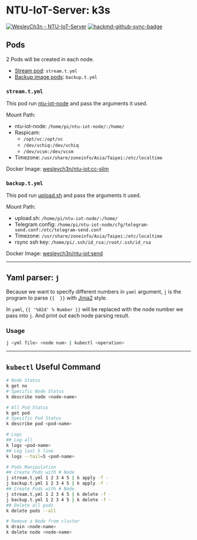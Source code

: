 # NTU-IoT-Server: k3s

[![WesleyCh3n - NTU-IoT-Server](https://img.shields.io/badge/WesleyCh3n-NTU--IoT--Server-2ea44f?logo=github)](https://github.com/WesleyCh3n/NTU-IoT-Server) [![hackmd-github-sync-badge](https://hackmd.io/BnkDNPPOR3ih29n067iA3Q/badge)](https://hackmd.io/BnkDNPPOR3ih29n067iA3Q)


## Pods

2 Pods will be created in each node.
- [Stream pod](https://github.com/WesleyCh3n/NTU-IoT-Server/blob/main/k3s/stream.t.yml.tmp): `stream.t.yml`
- [Backup image pods](https://github.com/WesleyCh3n/NTU-IoT-Server/blob/main/k3s/backup.t.yml.tmp): `backup.t.yml`

### `stream.t.yml`

This pod run [ntu-iot-node](https://github.com/WesleyCh3n/NTU-IoT-Node) and pass the arguments it used.

Mount Path:
- ntu-iot-node: `/home/pi/ntu-iot-node/:/home/`
- Raspicam:
    - `/opt/vc:/opt/vc`
    - `/dev/vchiq:/dev/vchiq`
    - `/dev/vcsm:/dev/vcsm`
- Timezone: `/usr/share/zoneinfo/Asia/Taipei:/etc/localtime`

Docker Image: [wesleych3n/ntu-iot:cc-slim](https://hub.docker.com/layers/wesleych3n/ntu-iot/cc-slim/images/sha256-35eae8d8639e65f627726fb02caf60c53d8455c4e2aba83377bd5dfd27102f32?context=explore)

### `backup.t.yml`
This pod run [upload.sh](https://github.com/WesleyCh3n/NTU-IoT-Node/blob/main/upload.sh) and pass the arguments it used.

Mount Path:
- upload.sh: `/home/pi/ntu-iot-node/:/home/`
- Telegram config: `/home/pi/ntu-iot-node/cfg/telegram-send.conf:/etc/telegram-send.conf`
- Timezone: `/usr/share/zoneinfo/Asia/Taipei:/etc/localtime`
- rsync ssh key: `/home/pi/.ssh/id_rsa:/root/.ssh/id_rsa`

Docker Image: [wesleych3n/ntu-iot:send](https://hub.docker.com/layers/wesleych3n/ntu-iot/send/images/sha256-57cf36bfb660886bb333d4a8a353fa6efb1ced667001f9d483d4bc780c38f33b?context=explore)

---

## Yaml parser: `j`

Because we want to specify different numbers in `yaml` argument, `j` is the program to parse `{{  }}` with [Jinja2](https://jinja.palletsprojects.com/en/3.0.x/) style.

In `yaml`, `{{ '%02d' % Number }}` will be replaced with the node number we pass into `j`. And print out each node parsing result.

### Usage

```bash
j <yml file> <node num> | kubectl <operation>
```
---

## `kubectl` Useful Command

```bash
# Node Status
k get no
# Specific Node Status
k describe node <node-name>

# All Pod Status
k get pod
# Specific Pod Status
k describe pod <pod-name>

# Logs
## Log all
k logs <pod-name>
## Log last 5 line
k logs --tail=5 <pod-name>

# Pods Manipulation
## Create Pods with # Node
j stream.t.yml 1 2 3 4 5 | k apply -f -
j backup.t.yml 1 2 3 4 5 | k apply -f -
## Create Pods with # Node
j stream.t.yml 1 2 3 4 5 | k delete -f -
j backup.t.yml 1 2 3 4 5 | k delete -f -
## Delete all pods
k delete pods --all

# Remove a Node from cluster
k drain <node-name>
k delete node <node-name>
```
